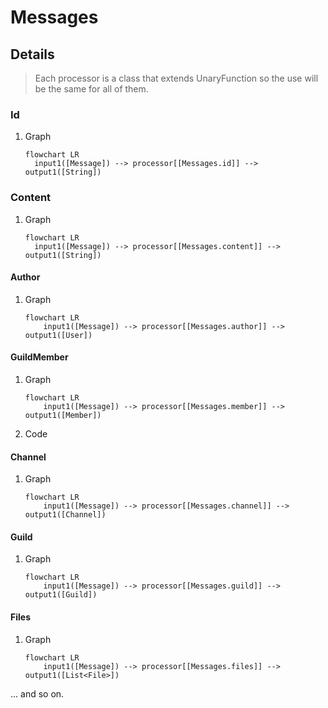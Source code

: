 # Messages

## Details

> Each processor is a class that extends UnaryFunction so the use will be the same for all of them.

### Id

1. Graph

    ```mermaid
    flowchart LR
      input1([Message]) --> processor[[Messages.id]] --> output1([String])
    ```

### Content

1. Graph

    ```mermaid
    flowchart LR
      input1([Message]) --> processor[[Messages.content]] --> output1([String])
    ```

#### Author

1. Graph

    ```mermaid
    flowchart LR
        input1([Message]) --> processor[[Messages.author]] --> output1([User])
    ```

#### GuildMember

1. Graph

    ```mermaid
    flowchart LR
        input1([Message]) --> processor[[Messages.member]] --> output1([Member])
    ```
   
2. Code
   
#### Channel

1. Graph

    ```mermaid
    flowchart LR
        input1([Message]) --> processor[[Messages.channel]] --> output1([Channel])
    ```
   
#### Guild

1. Graph

    ```mermaid
    flowchart LR
        input1([Message]) --> processor[[Messages.guild]] --> output1([Guild])
    ```
   
#### Files

1. Graph

    ```mermaid
    flowchart LR
        input1([Message]) --> processor[[Messages.files]] --> output1([List<File>])
    ```

... and so on.


